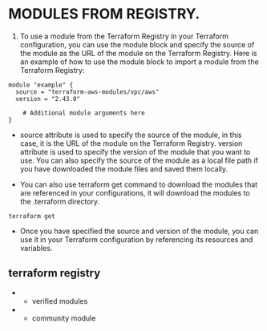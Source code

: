 # MODULES FROM REGISTRY.

1. To use a module from the Terraform Registry in your Terraform configuration, you can use the module block and specify the source of the module as the URL of the module on the Terraform Registry. Here is an example of how to use the module block to import a module from the Terraform Registry:

```
module "example" {
  source = "terraform-aws-modules/vpc/aws"
  version = "2.43.0"

    # Additional module arguments here
}
```
- source attribute is used to specify the source of the module, in this case, it is the URL of the module on the Terraform Registry.
version attribute is used to specify the version of the module that you want to use.
You can also specify the source of the module as a local file path if you have downloaded the module files and saved them locally.

- You can also use terraform get command to download the modules that are referenced in your configurations, it will download the modules to the .terraform directory.

```
terraform get
```
- Once you have specified the source and version of the module, you can use it in your Terraform configuration by referencing its resources and variables.


## terraform registry

- - verified modules 

- - community module
